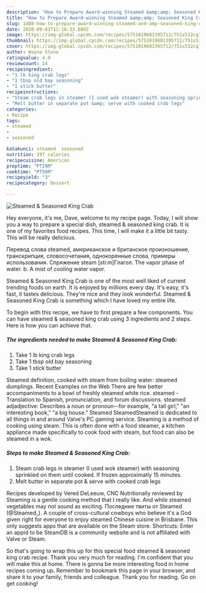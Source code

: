 ```yaml
---
description: "How to Prepare Award-winning Steamed &amp;amp; Seasoned King Crab"
title: "How to Prepare Award-winning Steamed &amp;amp; Seasoned King Crab"
slug: 1408-how-to-prepare-award-winning-steamed-and-amp-seasoned-king-crab
date: 2020-09-01T12:16:33.680Z
image: https://img-global.cpcdn.com/recipes/5751019601395712/751x532cq70/steamed-seasoned-king-crab-recipe-main-photo.jpg
thumbnail: https://img-global.cpcdn.com/recipes/5751019601395712/751x532cq70/steamed-seasoned-king-crab-recipe-main-photo.jpg
cover: https://img-global.cpcdn.com/recipes/5751019601395712/751x532cq70/steamed-seasoned-king-crab-recipe-main-photo.jpg
author: Wayne Stone
ratingvalue: 4.9
reviewcount: 14
recipeingredient:
- "1 lb king crab legs"
- "1 tbsp old bay seasoning"
- "1 stick butter"
recipeinstructions:
- "Steam crab legs in steamer (I used wok steamer) with seasoning sprinkled on them until cooked. If frozen approximatly 15 minutes."
- "Melt butter in separate pot &amp; serve with cooked crab legs"
categories:
- Recipe
tags:
- steamed
- 
- seasoned

katakunci: steamed  seasoned 
nutrition: 197 calories
recipecuisine: American
preptime: "PT29M"
cooktime: "PT50M"
recipeyield: "3"
recipecategory: Dessert

---
```



![Steamed &amp; Seasoned King Crab](https://img-global.cpcdn.com/recipes/5751019601395712/751x532cq70/steamed-seasoned-king-crab-recipe-main-photo.jpg)

Hey everyone, it's me, Dave, welcome to my recipe page. Today, I will show you a way to prepare a special dish, steamed &amp; seasoned king crab. It is one of my favorites food recipes. This time, I will make it a little bit tasty. This will be really delicious.

Перевод слова steamed, американское и британское произношение, транскрипция, словосочетания, однокоренные слова, примеры использования. Спряжение steam [sti:m]Глагол. The vapor phase of water. b. A mist of cooling water vapor.

Steamed &amp; Seasoned King Crab is one of the most well liked of current trending foods on earth. It is enjoyed by millions every day. It's easy, it's fast, it tastes delicious. They're nice and they look wonderful. Steamed &amp; Seasoned King Crab is something which I have loved my entire life.


To begin with this recipe, we have to first prepare a few components. You can have steamed &amp; seasoned king crab using 3 ingredients and 2 steps. Here is how you can achieve that.

<!--inarticleads1-->

##### The ingredients needed to make Steamed &amp; Seasoned King Crab:

1. Take 1 lb king crab legs
1. Take 1 tbsp old bay seasoning
1. Take 1 stick butter


Steamed definition, cooked with steam from boiling water: steamed dumplings. Recent Examples on the Web There are few better accompaniments to a bowl of freshly steamed white rice. steamed - Translation to Spanish, pronunciation, and forum discussions. steamed adjadjective: Describes a noun or pronoun--for example, &#34;a tall girl,&#34; &#34;an interesting book,&#34; &#34;a big house.&#34; Steamed SteamedSteamed is dedicated to all things in and around Valve&#39;s PC gaming service. Steaming is a method of cooking using steam. This is often done with a food steamer, a kitchen appliance made specifically to cook food with steam, but food can also be steamed in a wok. 

<!--inarticleads2-->

##### Steps to make Steamed &amp; Seasoned King Crab:

1. Steam crab legs in steamer (I used wok steamer) with seasoning sprinkled on them until cooked. If frozen approximatly 15 minutes.
1. Melt butter in separate pot &amp; serve with cooked crab legs


Recipes developed by Vered DeLeeuw, CNC Nutritionally reviewed by Steaming is a gentle cooking method that I really like. And while steamed vegetables may not sound as exciting. Последние твиты от Steamed (@Steamed_). A couple of cross-cultural cowboys who believe it&#39;s a God given right for everyone to enjoy steamed Chinese cuisine in Brisbane. This only suggests apps that are available on the Steam store. Shortcuts: Enter an appid to be SteamDB is a community website and is not affiliated with Valve or Steam. 

So that's going to wrap this up for this special food steamed &amp; seasoned king crab recipe. Thank you very much for reading. I'm confident that you will make this at home. There is gonna be more interesting food in home recipes coming up. Remember to bookmark this page in your browser, and share it to your family, friends and colleague. Thank you for reading. Go on get cooking!
